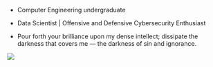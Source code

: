 

<div> 
  
  - Computer Engineering undergraduate 
  
  - Data Scientist | Offensive and Defensive Cybersecurity Enthusiast

  - Pour forth your brilliance upon my dense intellect; dissipate the darkness that covers me — the darkness of sin and ignorance.
  
  <a href="https://www.linkedin.com/in/pedro-lu%C3%ADs-breda-3bb20b265/" target="_blank"><img src="https://img.shields.io/badge/-LinkedIn-%230077B5?style=for-the-badge&logo=linkedin&logoColor=white" target="_blank"></a> 
</div>

